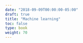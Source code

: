 ```yaml
---
date: "2018-09-09T00:00:00-05:00"
draft: true
title: "Machine learning"
toc: false
type: book
weight: 70
---
```

